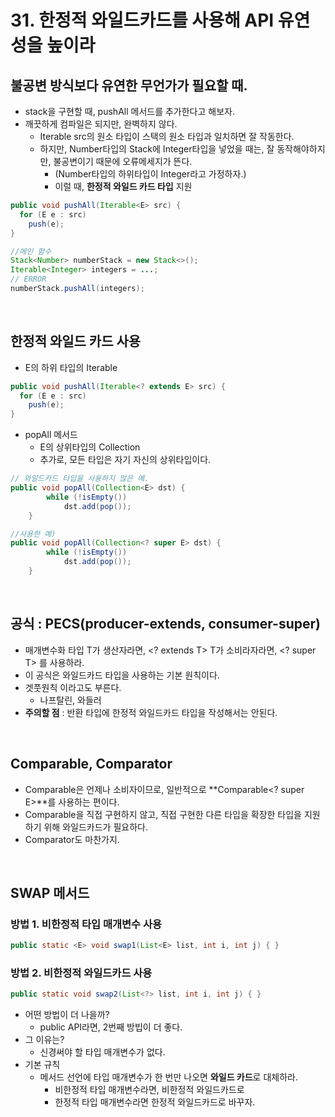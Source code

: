 # 31. 한정적 와일드카드를 사용해 API 유연성을 높이라

## 불공변 방식보다 유연한 무언가가 필요할 때.
- stack을 구현할 때, pushAll 메서드를 추가한다고 해보자.
- 깨끗하게 컴파일은 되지만, 완벽하지 않다. 
  - Iterable src의 원소 타입이 스택의 원소 타입과 일치하면 잘 작동한다.
  - 하지만, Number타입의 Stack에 Integer타입을 넣었을 때는, 잘 동작해야하지만, 불공변이기 때문에 오류메세지가 뜬다.
    - (Number타입의 하위타입이 Integer라고 가정하자.)
    - 이럴 때, **한정적 와일드 카드 타입** 지원
```java
public void pushAll(Iterable<E> src) {
  for (E e : src)
    push(e);
}

//메인 함수 
Stack<Number> numberStack = new Stack<>();
Iterable<Integer> integers = ...;
// ERROR
numberStack.pushAll(integers);
```

</br>

## 한정적 와일드 카드 사용
- E의 하위 타입의 Iterable
```java
public void pushAll(Iterable<? extends E> src) {
  for (E e : src)
    push(e);
}
```
- popAll 메서드
  - E의 상위타입의 Collection
  - 추가로, 모든 타입은 자기 자신의 상위타입이다. 
```java
// 와일드카드 타입을 사용하지 않은 예.
public void popAll(Collection<E> dst) {
		while (!isEmpty())
			dst.add(pop());
	}

//사용한 예)
public void popAll(Collection<? super E> dst) {
		while (!isEmpty())
			dst.add(pop());
	}
```

</br>

## 공식 : PECS(producer-extends, consumer-super)
- 매개변수화 타입 T가 생산자라면, <? extends T> T가 소비라자라면, <? super T> 를 사용하라.
- 이 공식은 와일드카드 타입을 사용하는 기본 원칙이다.
- 겟풋원칙 이라고도 부른다.
  - 나프탈린, 와들러
- **주의할 점** : 반환 타입에 한정적 와일드카드 타입을 작성해서는 안된다. 

</br>

## Comparable, Comparator
- Comparable은 언제나 소비자이므로, 일반적으로 **Comparable<? super E>**를 사용하는 편이다. 
- Comparable을 직접 구현하지 않고, 직접 구현한 다른 타입을 확장한 타입을 지원하기 위해 와일드카드가 필요하다.
- Comparator도 마찬가지.

</br>


## SWAP 메서드
### 방법 1. 비한정적 타입 매개변수 사용
```java
public static <E> void swap1(List<E> list, int i, int j) { }
``` 

###  방법 2. 비한정적 와일드카드 사용
```java
public static void swap2(List<?> list, int i, int j) { }
```
- 어떤 방법이 더 나을까?
  - public API라면, 2번째 방빕이 더 좋다.
- 그 이유는?
  - 신경써야 할 타입 매개변수가 없다.
- 기본 규칙
  - 메서드 선언에 타입 매개변수가 한 번만 나오면 **와일드 카드**로 대체하라.
    - 비한정적 타입 매개변수라면, 비한정적 와일드카드로
    - 한정적 타입 매개변수라면 한정적 와일드카드로 바꾸자.





</br>
